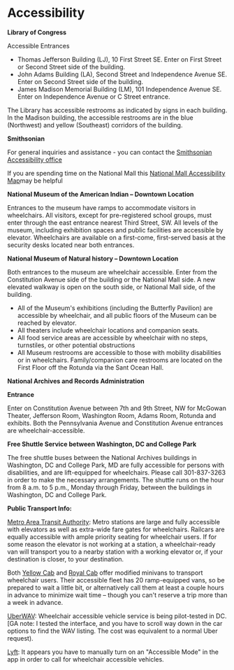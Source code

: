 # Accessibility

**Library of Congress**

Accessible Entrances

- Thomas Jefferson Building (LJ), 10 First Street SE. Enter on First Street or Second Street side of the building.
- John Adams Building (LA), Second Street and Independence Avenue SE. Enter on Second Street side of the building.
- James Madison Memorial Building (LM), 101 Independence Avenue SE. Enter on Independence Avenue or C Street entrance.

The Library has accessible restrooms as indicated by signs in each building. In the Madison building, the accessible restrooms are in the blue (Northwest) and yellow (Southeast) corridors of the building.

**Smithsonian**

For general inquiries and assistance - you can contact the [Smithsonian Accessibility office](https://www.si.edu/access)

If you are spending time on the National Mall this [National Mall Accessibility Map](https://www.si.edu/content/ovs/accessmapsindd.pdf)may be helpful

**National Museum of the American Indian – Downtown Location**

Entrances to the museum have ramps to accommodate visitors in wheelchairs. All visitors, except for pre-registered school groups, must enter through the east entrance nearest Third Street, SW. All levels of the museum, including exhibition spaces and public facilities are accessible by elevator. Wheelchairs are available on a first-come, first-served basis at the security desks located near both entrances.

**National Museum of Natural history – Downtown Location**

Both entrances to the museum are wheelchair accessible. Enter from the Constitution Avenue side of the building or the National Mall side. A new elevated walkway is open on the south side, or National Mall side, of the building.

- All of the Museum's exhibitions (including the Butterfly Pavilion) are accessible by wheelchair, and all public floors of the Museum can be reached by elevator.
- All theaters include wheelchair locations and companion seats.
- All food service areas are accessible by wheelchair with no steps, turnstiles, or other potential obstructions
- All Museum restrooms are accessible to those with mobility disabilities or in wheelchairs. Family/companion care restrooms are located on the First Floor off the Rotunda via the Sant Ocean Hall.

**National Archives and Records Administration**

**Entrance**

Enter on Constitution Avenue between 7th and 9th Street, NW for McGowan Theater, Jefferson Room, Washington Room, Adams Room, Rotunda and exhibits. Both the Pennsylvania Avenue and Constitution Avenue entrances are wheelchair-accessible.

**Free Shuttle Service between Washington, DC and College Park**

The free shuttle buses between the National Archives buildings in Washington, DC and College Park, MD are fully accessible for persons with disabilities, and are lift-equipped for wheelchairs. Please call 301-837-3263 in order to make the necessary arrangements. The shuttle runs on the hour from 8 a.m. to 5 p.m., Monday through Friday, between the buildings in Washington, DC and College Park.

**Public Transport Info:**

[Metro Area Transit Authority](https://www.wmata.com/service/accessibility/#main-content): Metro stations are large and fully accessible with elevators as well as extra-wide fare gates for wheelchairs. Railcars are equally accessible with ample priority seating for wheelchair users. If for some reason the elevator is not working at a station, a wheelchair-ready van will transport you to a nearby station with a working elevator or, if your destination is closer, to your destination.

Both [Yellow Cab](https://dcyellowcab.com/wheelchair-accessible-service/) and [Royal Cab](http://dctaxionline.com/wheelchair-faqs/) offer modified minivans to transport wheelchair users. Their accessible fleet has 20 ramp-equipped vans, so be prepared to wait a little bit, or alternatively call them at least a couple hours in advance to minimize wait time – though you can't reserve a trip more than a week in advance.

[UberWAV](https://www.uber.com/us/en/ride/uberwav/): Wheelchair accessible vehicle service is being pilot-tested in DC. [GA note: I tested the interface, and you have to scroll way down in the car options to find the WAV listing. The cost was equivalent to a normal Uber request).

[Lyft](https://help.lyft.com/hc/en-us/articles/115013081668-Accessible-vehicle-dispatch#dc): It appears you have to manually turn on an "Accessible Mode" in the app in order to call for wheelchair accessible vehicles.
